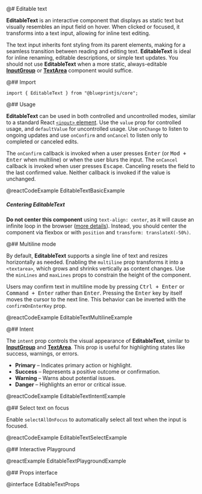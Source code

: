 @# Editable text

**EditableText** is an interactive component that displays as static text but
visually resembles an input field on hover. When clicked or focused,
it transforms into a text input, allowing for inline text editing.

The text input inherits font styling from its parent elements, making for a
seamless transition between reading and editing text. **EditableText** is ideal
for inline renaming, editable descriptions, or simple text updates. You should
not use **EditableText** when a more static, always-editable [**InputGroup**](#core/components/input-group)
or [**TextArea**](#core/components/text-area) component would suffice.

@## Import

```tsx
import { EditableText } from "@blueprintjs/core";
```

@## Usage

**EditableText** can be used in both controlled and uncontrolled modes, similar
to a standard React [`<input>` element](https://react.dev/reference/react-dom/components/input).
Use the `value` prop for controlled usage, and `defaultValue` for uncontrolled usage. Use `onChange` to listen to
ongoing updates and use `onConfirm` and `onCancel` to listen only to completed or canceled edits.

The `onConfirm` callback is invoked when a user presses <kbd>Enter</kbd>
(or <kbd>Mod + Enter</kbd> when multiline) or when the user blurs the input.
The `onCancel` callback is invoked when user presses <kbd>Escape</kbd>.
Canceling resets the field to the last confirmed value. Neither callback is
invoked if the value is unchanged.

@reactCodeExample EditableTextBasicExample

<div class="@ns-callout @ns-intent-danger @ns-icon-error @ns-callout-has-body-content">
    <h5 class="@ns-heading">Centering EditableText</h5>

**Do not center this component** using `text-align: center`, as it will cause an infinite loop
in the browser ([more details](https://github.com/JedWatson/react-select/issues/540)). Instead,
you should center the component via flexbox or with `position` and `transform: translateX(-50%)`.

</div>

@## Multiline mode

By default, **EditableText** supports a single line of text and resizes horizontally as needed.
Enabling the `multiline` prop transforms it into a `<textarea>`, which grows and shrinks vertically
as content changes. Use the `minLines` and `maxLines` props to constrain the height of the component.

Users may confirm text in multiline mode by pressing <kbd>Ctrl + Enter</kbd> or <kbd>Command + Enter</kbd> rather than
<kbd>Enter</kbd>. Pressing the <kbd>Enter</kbd> key by itself moves the cursor to the next line. This behavior
can be inverted with the `confirmOnEnterKey` prop.

@reactCodeExample EditableTextMultilineExample

@## Intent

The `intent` prop controls the visual appearance of **EditableText**, similar to
[**InputGroup**](#core/components/input-group) and [**TextArea**](#core/components/text-area).
This prop is useful for highlighting states like success, warnings, or errors.

-   **Primary** – Indicates primary action or highlight.
-   **Success** – Represents a positive outcome or confirmation.
-   **Warning** – Warns about potential issues.
-   **Danger** – Highlights an error or critical issue.

@reactCodeExample EditableTextIntentExample

@## Select text on focus

Enable `selectAllOnFocus` to automatically select all text when the input is focused.

@reactCodeExample EditableTextSelectExample

@## Interactive Playground

@reactExample EditableTextPlaygroundExample

@## Props interface

@interface EditableTextProps
